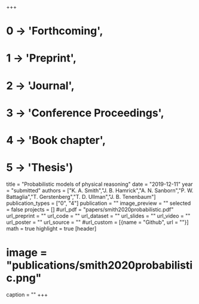 +++
# 0 -> 'Forthcoming',
# 1 -> 'Preprint',
# 2 -> 'Journal',
# 3 -> 'Conference Proceedings',
# 4 -> 'Book chapter',
# 5 -> 'Thesis')

title = "Probabilistic models of physical reasoning"
date = "2019-12-11"
year = "submitted"
authors = ["K. A. Smith","J. B. Hamrick","A. N. Sanborn","P. W. Battaglia","T. Gerstenberg","T. D. Ullman","J. B. Tenenbaum"]
publication_types = ["0", "4"]
publication = ""
image_preview = ""
selected = false
projects = []
#url_pdf = "papers/smith2020probabilistic.pdf"
url_preprint = ""
url_code = ""
url_dataset = ""
url_slides = ""
url_video = ""
url_poster = ""
url_source = ""
#url_custom = [{name = "Github", url = ""}]
math = true
highlight = true
[header]
# image = "publications/smith2020probabilistic.png"
caption = ""
+++